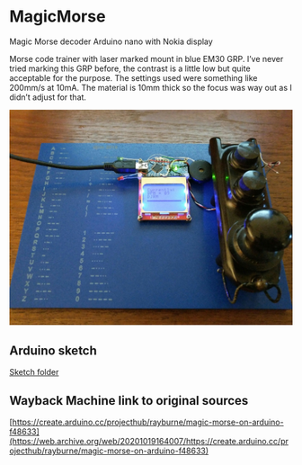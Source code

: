 # MagicMorse
Magic Morse decoder Arduino nano with Nokia display

Morse code trainer with laser marked mount in blue EM30 GRP.
I’ve never tried marking this GRP before, the contrast is a little low but quite acceptable for the purpose. The settings used were something like 200mm/s at 10mA. The material is 10mm thick so the focus was way out as I didn’t adjust for that.

![Morse Key](./morse_key.jpg)

## Arduino sketch

[Sketch folder](./Magic_Morse_Nokia8a)

## Wayback Machine link to original sources

[https://create.arduino.cc/projecthub/rayburne/magic-morse-on-arduino-f48633](https://web.archive.org/web/20201019164007/https://create.arduino.cc/projecthub/rayburne/magic-morse-on-arduino-f48633)